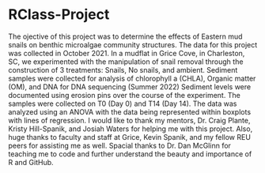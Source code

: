 # RClass-Project
The ojective of this project was to determine the effects of Eastern mud snails on benthic microalgae community structures. The data for this project was collected in October 2021. In a mudflat in Grice Cove, in Charleston, SC, we experimented with the manipulation of snail removal through the construction of 3 treatments: Snails, No snails, and ambient. Sediment samples were collected for analysis of chlorophyll a (CHLA), Organic matter (OM), and DNA for DNA sequencing (Summer 2022) Sediment levels were documented using erosion pins over the course of the experiment. The samples were collected on T0 (Day 0) and T14 (Day 14). The data was analyzed using an ANOVA with the data being represented within boxplots with lines of regression. 
I would like to thank my mentors, Dr. Craig Plante, Kristy Hill-Spanik, and Josiah Waters for helping me with this project. Also, huge thanks to faculty and staff at Grice, Kevin Spanik, and my fellow REU peers for assisting me as well. Spacial thanks to Dr. Dan McGlinn for teaching me to code and further understand the beauty and importance of R and GitHub.
